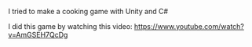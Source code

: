 I tried to make a cooking game with Unity and C#

I did this game by watching this video: https://www.youtube.com/watch?v=AmGSEH7QcDg
